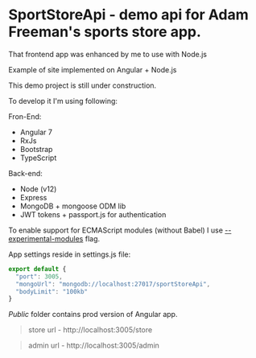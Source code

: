 # SportStoreApi - demo api for Adam Freeman's sports store app. 
That frontend app was enhanced by me to use with Node.js

Example of site implemented on Angular + Node.js

This demo project is still under construction.

To develop it I'm using following:

Fron-End:
* Angular 7
* RxJs
* Bootstrap
* TypeScript

Back-end:
* Node (v12)
* Express
* MongoDB + mongoose ODM lib
* JWT tokens + passport.js for authentication

To enable support for ECMAScript modules (without Babel) I use [--experimental-modules](https://nodejs.org/api/esm.html#esm_ecmascript_modules) flag.

App settings reside in settings.js file:

```javascript
export default {
  "port": 3005,
  "mongoUrl": "mongodb://localhost:27017/sportStoreApi",
  "bodyLimit": "100kb"
}
```
*Public* folder contains prod version of Angular app.

> store url - http://localhost:3005/store

> admin url - http://localhost:3005/admin



